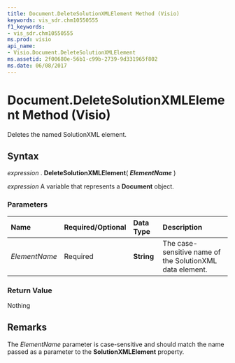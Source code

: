 ```yaml
---
title: Document.DeleteSolutionXMLElement Method (Visio)
keywords: vis_sdr.chm10550555
f1_keywords:
- vis_sdr.chm10550555
ms.prod: visio
api_name:
- Visio.Document.DeleteSolutionXMLElement
ms.assetid: 2f00680e-56b1-c99b-2739-9d331965f802
ms.date: 06/08/2017
---
```



# Document.DeleteSolutionXMLElement Method (Visio)

Deletes the named SolutionXML element.


## Syntax

 _expression_ . **DeleteSolutionXMLElement**( **_ElementName_** )

 _expression_ A variable that represents a **Document** object.


### Parameters



|**Name**|**Required/Optional**|**Data Type**|**Description**|
|:-----|:-----|:-----|:-----|
| _ElementName_|Required| **String**|The case-sensitive name of the SolutionXML data element.|

### Return Value

Nothing


## Remarks

The  _ElementName_ parameter is case-sensitive and should match the name passed as a parameter to the **SolutionXMLElement** property.


